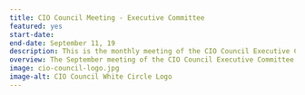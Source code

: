 ```yaml
---
title: CIO Council Meeting - Executive Committee
featured: yes
start-date:
end-date: September 11, 19
description: This is the monthly meeting of the CIO Council Executive Committee only.
overview: The September meeting of the CIO Council Executive Committee will be held from 3-430pm at GSA Headquarters at 1800 F St. NW, Washington, DC.
image: cio-council-logo.jpg
image-alt: CIO Council White Circle Logo
---
```

